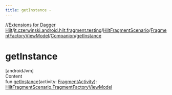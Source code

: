 ```yaml
---
title: getInstance -
---
```

//[Extensions for Dagger Hilt](../../../../index.html)/[it.czerwinski.android.hilt.fragment.testing](../../../index.html)/[HiltFragmentScenario](../../index.html)/[FragmentFactoryViewModel](../index.html)/[Companion](index.html)/[getInstance](get-instance.html)



# getInstance  
[androidJvm]  
Content  
fun [getInstance](get-instance.html)(activity: [FragmentActivity](https://developer.android.com/reference/kotlin/androidx/fragment/app/FragmentActivity.html)): [HiltFragmentScenario.FragmentFactoryViewModel](../index.html)  



